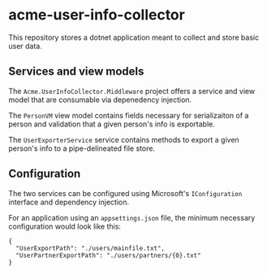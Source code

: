# acme-user-info-collector

This repository stores a dotnet application meant to collect and store basic user data.

## Services and view models

The `Acme.UserInfoCollector.Middleware` project offers a service and view model that are consumable via depenedency injection.

The `PersonVM` view model contains fields necessary for serializaiton of a person and validation that a given person's info is exportable.

The `UserExporterService` service contains methods to export a given person's info to a pipe-delineated file store.

## Configuration

The two services can be configured using Microsoft's `IConfiguration` interface and dependency injection.

For an application using an `appsettings.json` file, the minimum necessary configuration would look like this:

```
{
  "UserExportPath": "./users/mainfile.txt",
  "UserPartnerExportPath": "./users/partners/{0}.txt"
}
```
